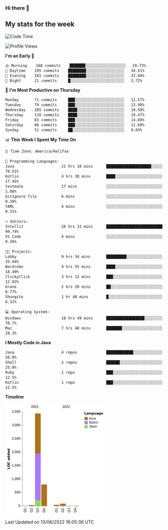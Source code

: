 ### Hi there 👋

## My stats for the week
<!--START_SECTION:waka-->
![Code Time](http://img.shields.io/badge/Code%20Time-270%20hrs%2010%20mins-blue)

![Profile Views](http://img.shields.io/badge/Profile%20Views-0-blue)

**I'm an Early 🐤** 

```text
🌞 Morning    168 commits    ███████░░░░░░░░░░░░░░░░░░   29.73% 
🌆 Daytime    195 commits    ████████░░░░░░░░░░░░░░░░░   34.51% 
🌃 Evening    181 commits    ████████░░░░░░░░░░░░░░░░░   32.04% 
🌙 Night      21 commits     █░░░░░░░░░░░░░░░░░░░░░░░░   3.72%

```
📅 **I'm Most Productive on Thursday** 

```text
Monday       71 commits     ███░░░░░░░░░░░░░░░░░░░░░░   12.57% 
Tuesday      79 commits     ███░░░░░░░░░░░░░░░░░░░░░░   13.98% 
Wednesday    105 commits    ████░░░░░░░░░░░░░░░░░░░░░   18.58% 
Thursday     110 commits    ████░░░░░░░░░░░░░░░░░░░░░   19.47% 
Friday       83 commits     ███░░░░░░░░░░░░░░░░░░░░░░   14.69% 
Saturday     66 commits     ███░░░░░░░░░░░░░░░░░░░░░░   11.68% 
Sunday       51 commits     ██░░░░░░░░░░░░░░░░░░░░░░░   9.03%

```


📊 **This Week I Spent My Time On** 

```text
⌚︎ Time Zone: America/Halifax

💬 Programming Languages: 
Java                     21 hrs 10 mins      ████████████████████░░░░░   79.51% 
Kotlin                   4 hrs 38 mins       ████░░░░░░░░░░░░░░░░░░░░░   17.45% 
textmate                 17 mins             ░░░░░░░░░░░░░░░░░░░░░░░░░   1.08% 
GitIgnore file           6 mins              ░░░░░░░░░░░░░░░░░░░░░░░░░   0.39% 
YAML                     4 mins              ░░░░░░░░░░░░░░░░░░░░░░░░░   0.31%

🔥 Editors: 
IntelliJ                 26 hrs 33 mins      █████████████████████████   99.74% 
VS Code                  4 mins              ░░░░░░░░░░░░░░░░░░░░░░░░░   0.26%

🐱‍💻 Projects: 
Lobby                    9 hrs 34 mins       █████████░░░░░░░░░░░░░░░░   35.94% 
Wardrobe                 4 hrs 55 mins       ████░░░░░░░░░░░░░░░░░░░░░   18.49% 
ClickyClick              3 hrs 12 mins       ███░░░░░░░░░░░░░░░░░░░░░░   12.02% 
brane                    2 hrs 20 mins       ██░░░░░░░░░░░░░░░░░░░░░░░   8.77% 
Shungite                 1 hr 40 mins        █░░░░░░░░░░░░░░░░░░░░░░░░   6.31%

💻 Operating System: 
Windows                  18 hrs 49 mins      █████████████████░░░░░░░░   70.7% 
Mac                      7 hrs 48 mins       ███████░░░░░░░░░░░░░░░░░░   29.3%

```

**I Mostly Code in Java** 

```text
Java                     4 repos             ████████████░░░░░░░░░░░░░   50.0% 
Shell                    2 repos             ██████░░░░░░░░░░░░░░░░░░░   25.0% 
Ruby                     1 repo              ███░░░░░░░░░░░░░░░░░░░░░░   12.5% 
Kotlin                   1 repo              ███░░░░░░░░░░░░░░░░░░░░░░   12.5%

```


**Timeline**

![Chart not found](https://raw.githubusercontent.com/lyndseyy/lyndseyy/main/charts/bar_graph.png) 


 Last Updated on 13/06/2022 16:05:36 UTC
<!--END_SECTION:waka-->